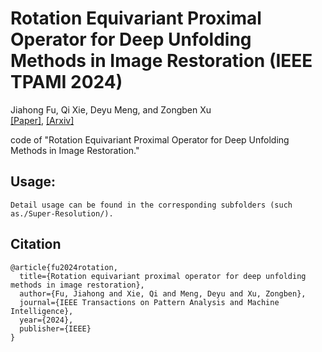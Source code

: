 # Rotation Equivariant Proximal Operator for Deep Unfolding Methods in Image Restoration (IEEE TPAMI 2024)
Jiahong Fu, Qi Xie, Deyu Meng, and Zongben Xu\
​[[Paper]]([https://arxiv.org/pdf/2209.10305.pdf](https://ieeexplore.ieee.org/document/10487002)), [[Arxiv]]([https://arxiv.org/abs/2312.15701])

code of "Rotation Equivariant Proximal Operator for Deep Unfolding Methods in Image Restoration."



## Usage:
```
Detail usage can be found in the corresponding subfolders (such as./Super-Resolution/).
```

## Citation
```
@article{fu2024rotation,
  title={Rotation equivariant proximal operator for deep unfolding methods in image restoration},
  author={Fu, Jiahong and Xie, Qi and Meng, Deyu and Xu, Zongben},
  journal={IEEE Transactions on Pattern Analysis and Machine Intelligence},
  year={2024},
  publisher={IEEE}
}
```
